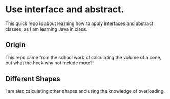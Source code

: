 # Use interface and abstract.
This quick repo is about learning how to apply interfaces and abstract classes, as I am learning Java in class.

## Origin
This repo came from the school work of calculating the volume of a cone, but what the heck why not include more?!

## Different Shapes
I am also calculating other shapes and using the knowledge of overloading.
